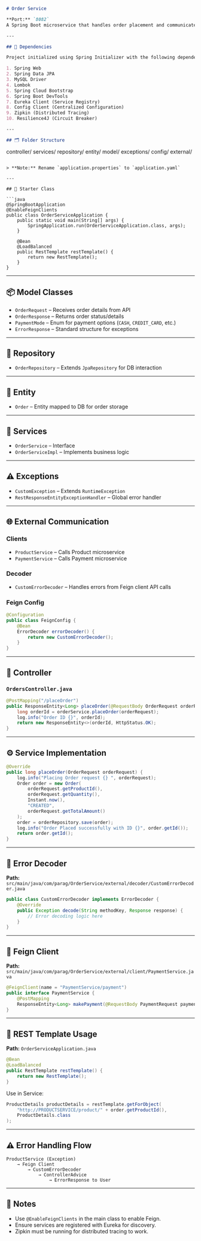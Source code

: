 ```markdown
# Order Service

**Port:** `8082`  
A Spring Boot microservice that handles order placement and communicates with Product and Payment services via Feign Clients and REST templates.

---

## 🧰 Dependencies

Project initialized using Spring Initializer with the following dependencies:

1. Spring Web  
2. Spring Data JPA  
3. MySQL Driver  
4. Lombok  
5. Spring Cloud Bootstrap  
6. Spring Boot DevTools  
7. Eureka Client (Service Registry)  
8. Config Client (Centralized Configuration)  
9. Zipkin (Distributed Tracing)  
10. Resilience4J (Circuit Breaker)

---

## 🗂 Folder Structure

```
controller/
services/
repository/
entity/
model/
exceptions/
config/
external/
```

> **Note:** Rename `application.properties` to `application.yaml`

---

## 🚀 Starter Class

```java
@SpringBootApplication
@EnableFeignClients
public class OrderServiceApplication {
    public static void main(String[] args) {
        SpringApplication.run(OrderServiceApplication.class, args);
    }

    @Bean
    @LoadBalanced
    public RestTemplate restTemplate() {
        return new RestTemplate();
    }
}
```

---

## 📦 Model Classes

- `OrderRequest` – Receives order details from API
- `OrderResponse` – Returns order status/details
- `PaymentMode` – Enum for payment options (`CASH`, `CREDIT_CARD`, etc.)
- `ErrorResponse` – Standard structure for exceptions

---

## 🧾 Repository

- `OrderRepository` – Extends `JpaRepository` for DB interaction

---

## 📄 Entity

- `Order` – Entity mapped to DB for order storage

---

## 💼 Services

- `OrderService` – Interface
- `OrderServiceImpl` – Implements business logic

---

## ⚠️ Exceptions

- `CustomException` – Extends `RuntimeException`
- `RestResponseEntityExceptionHandler` – Global error handler

---

## 🌐 External Communication

### Clients

- `ProductService` – Calls Product microservice
- `PaymentService` – Calls Payment microservice

### Decoder

- `CustomErrorDecoder` – Handles errors from Feign client API calls

### Feign Config

```java
@Configuration
public class FeignConfig {
    @Bean
    ErrorDecoder errorDecoder() {
        return new CustomErrorDecoder();
    }
}
```

---

## 🧩 Controller

### `OrdersController.java`

```java
@PostMapping("/placeOrder")
public ResponseEntity<Long> placeOrder(@RequestBody OrderRequest orderRequest) {
    long orderId = orderService.placeOrder(orderRequest);
    log.info("Order ID {}", orderId);
    return new ResponseEntity<>(orderId, HttpStatus.OK);
}
```

---

## ⚙️ Service Implementation

```java
@Override
public long placeOrder(OrderRequest orderRequest) {
    log.info("Placing Order request {} ", orderRequest);
    Order order = new Order(
        orderRequest.getProductId(),
        orderRequest.getQuantity(),
        Instant.now(),
        "CREATED",
        orderRequest.getTotalAmount()
    );
    order = orderRepository.save(order);
    log.info("Order Placed successfully with ID {}", order.getId());
    return order.getId();
}
```

---

## 🔁 Error Decoder

**Path:** `src/main/java/com/parag/OrderService/external/decoder/CustomErrorDecoder.java`

```java
public class CustomErrorDecoder implements ErrorDecoder {
    @Override
    public Exception decode(String methodKey, Response response) {
        // Error decoding logic here
    }
}
```

---

## 📡 Feign Client

**Path:** `src/main/java/com/parag/OrderService/external/client/PaymentService.java`

```java
@FeignClient(name = "PaymentService/payment")
public interface PaymentService {
    @PostMapping
    ResponseEntity<Long> makePayment(@RequestBody PaymentRequest paymentRequest);
}
```

---

## 🔗 REST Template Usage

**Path:** `OrderServiceApplication.java`

```java
@Bean
@LoadBalanced
public RestTemplate restTemplate() {
    return new RestTemplate();
}
```

Use in Service:

```java
ProductDetails productDetails = restTemplate.getForObject(
    "http://PRODUCTSERVICE/product/" + order.getProductId(),
    ProductDetails.class
);
```

---

## ⚠️ Error Handling Flow

```
ProductService (Exception) 
    → Feign Client 
        → CustomErrorDecoder 
            → ControllerAdvice 
                → ErrorResponse to User
```

---

## 📌 Notes

- Use `@EnableFeignClients` in the main class to enable Feign.
- Ensure services are registered with Eureka for discovery.
- Zipkin must be running for distributed tracing to work.
